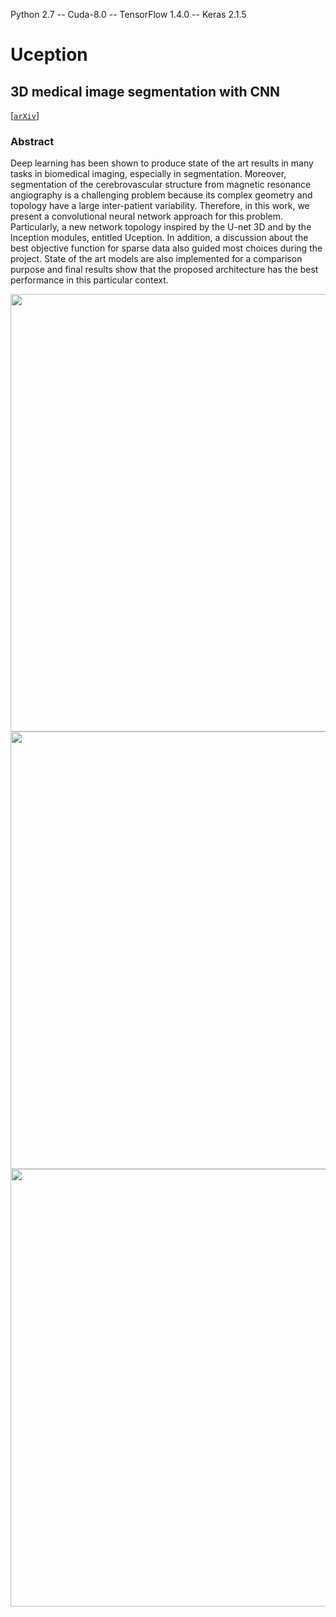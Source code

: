 Python 2.7 -- Cuda-8.0 -- TensorFlow 1.4.0 -- Keras 2.1.5

# Uception
## 3D medical image segmentation with CNN
[[`arXiv`](https://arxiv.org/abs/1812.01752)]

### Abstract

Deep learning has been shown to produce state of the art results in many tasks in biomedical imaging, especially in segmentation. Moreover, segmentation of the cerebrovascular structure from magnetic resonance angiography is a challenging problem because its complex geometry and topology have a large inter-patient variability. Therefore, in this work, we present a convolutional neural network approach for this problem. Particularly, a new network topology inspired by the U-net 3D and by the Inception modules, entitled Uception. In addition, a discussion about the best objective function for sparse data also guided most choices during the project. State of the art models are also implemented for a comparison purpose and final results show that the proposed architecture has the best performance in this particular context.

<div align="left">
  <img src="https://drive.google.com/uc?export=view&id=1dWlJDlavq7Syb8LowOttDJjXk_7epCfg" width="700px" />
</div>
<div align="right">
  <img src="https://drive.google.com/uc?export=view&id=1-DdA57MAN4xHGQz-8Q_gEdFJIcb997x9" width="700px" />
</div>
<div align="center">
  <img src="https://drive.google.com/uc?export=view&id=12SLD-5mLe6WMneMSGvY2um0o6nwC0TFL" width="700px" />
</div>
